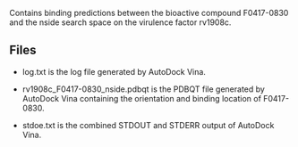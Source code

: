 Contains binding predictions between the bioactive compound F0417-0830 and the nside search space on the virulence factor rv1908c.

## Files

- log.txt is the log file generated by AutoDock Vina.

- rv1908c_F0417-0830_nside.pdbqt is the PDBQT file generated by AutoDock Vina containing the orientation and binding location of F0417-0830.

- stdoe.txt is the combined STDOUT and STDERR output of AutoDock Vina.

